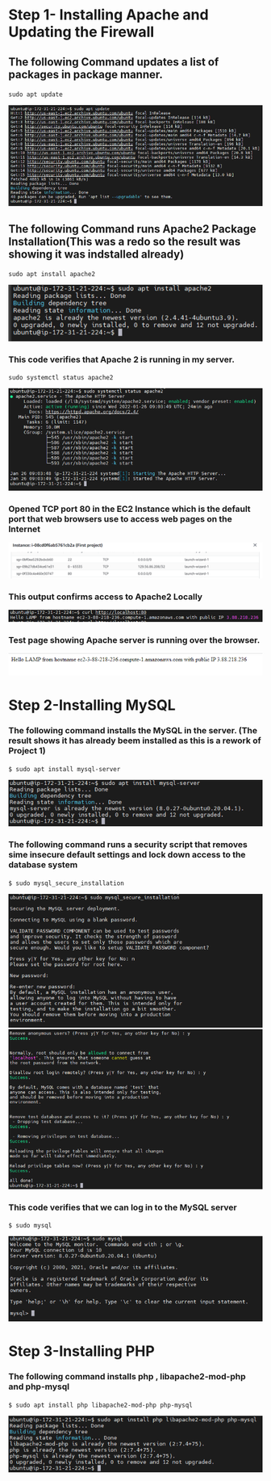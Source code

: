 # Step 1- Installing Apache and Updating the Firewall
## The following Command updates a list of packages in package manner.

`sudo apt update`

![Image1](./Images/Image1.PNG)

## The following Command runs Apache2 Package Installation(This was a redo so the result was showing it was indstalled already)

`sudo apt install apache2`

![Image2](./Images/Image2.PNG)

### This code verifies that Apache 2 is running in my server.

`sudo systemctl status apache2`

![Image3](./Images/Image3.PNG)

### Opened TCP port 80 in the EC2 Instance which is the default port that web browsers use to access web pages on the Internet

![Image4](./Images/Image4.PNG)


### This output confirms access to Apache2 Locally

![Image5](./Images/Image5.PNG)

### Test page showing Apache server is running over the browser.

![Image6](./Images/Image6.PNG)

# Step 2-Installing MySQL
### The following command installs the MySQL in the server. (The result shows it has already beem installed as this is a rework of Project 1)

`$ sudo apt install mysql-server`

![Image7](./Images/Image7.PNG)

### The following command runs a security script that removes sime insecure default settings and lock down access to the database system

`$ sudo mysql_secure_installation`

![Image8](./Images/Image8.PNG)
![Image9](./Images/Image9.PNG)

### This code verifies that we can log in to the MySQL server

`$ sudo mysql`

![Image10](./Images/Image10.PNG)

# Step 3-Installing PHP

### The following command installs php , libapache2-mod-php and php-mysql

`$ sudo apt install php libapache2-mod-php php-mysql`

![Image11](./Images/Image11.PNG)
